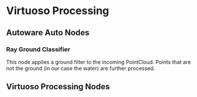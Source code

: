 # Virtuoso Processing

## Autoware Auto Nodes

### Ray Ground Classifier
This node applies a ground filter to the incoming PointCloud. Points that are not the ground (in our case the water) are further processed.

## Virtuoso Processing Nodes

### 
